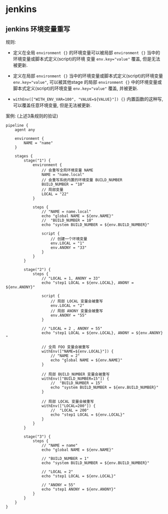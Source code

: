 # jenkins 

## jenkins 环境变量重写

规则:

- 定义在全局 `environment {}` 的环境变量可以被局部 `environment {}` 当中的环境变量或脚本式定义(script)的环境
变量 `env.key="value"` 覆盖, 但是无法被更新.

- 定义在局部 `environment {}` 当中的环境变量或脚本式定义(script)的环境变量 `env.key="value"`, 可以被其他stage
的局部 `environment {}` 中的环境变量或脚本式定义(script)的环境变量 `env.key="value"` 覆盖, 并被更新.

- `withEnv(["WITH_ENV_VAR=100", "VALUE=${VALUE}"]) {}` 内置函数的这种写, 可以覆盖任意环境变量, 但是无法被更新.


案例: (上述3条规则的验证)

```
pipeline {
    agent any

    environment {
        NAME = "name"
    }

    stages {
        stage("1") {
            environment {
              	// 会重写全局环境变量 NAME
                NAME = "name.local" 
              	// 会重写系统内置的环境变量 BUILD_NUMBER
                BUILD_NUMBER = "10"
                // 局部变量
                LOCAL = "22"
            }

            steps {
              	// "NAME = name.local"
                echo "global NAME = ${env.NAME}" 
              	//  "BUILD_NUMBER = 10"
                echo "system BUILD_NUMBER = ${env.BUILD_NUMBER}" 

                script {
                  	// 创建一个环境变量
                    env.LOCAL = "1" 
                    env.ANONY = "33"
                }
            }
        }

        stage("2") {
            steps {
                // "LOCAL = 1, ANONY = 33"
                echo "step1 LOCAL = ${env.LOCAL}, ANONY = ${env.ANONY}" 
                
                script {
                  	// 局部 LOCAL 变量会被重写
                    env.LOCAL = "2" 
                    // 局部 ANONY 变量会被重写
                    env.ANONY = "55"
                }

              	// "LOCAL = 2 , ANONY = 55"
                echo "step1 LOCAL = ${env.LOCAL}, ANONY = ${env.ANONY} " 

              	// 全局 FOO 变量会被重写
                withEnv(["NAME=${env.LOCAL}"]) { 
                  	// "NAME = 2"
                    echo "global NAME = ${env.NAME}" 
                }

              	// 局部 BUILD_NUMBER 变量会被重写
                withEnv(["BUILD_NUMBER=15"]) {
                  	//  "BUILD_NUMBER = 15"
                    echo "system BUILD_NUMBER = ${env.BUILD_NUMBER}"
                }

                // 局部 LOCAL 变量会被重写
                withEnv(["LOCAL=200"]) {
                    //  "LOCAL = 200"
                    echo "step1 LOCAL = ${env.LOCAL}"
                }
            }
        }
    
        stage("3") {
            steps {
                // "NAME = name"
                echo "global NAME = ${env.NAME}" 
                
                // "BUILD_NUMBER = 1"
                echo "system BUILD_NUMBER = ${env.BUILD_NUMBER}"
                 
                // "LOCAL = 2"
                echo "step1 LOCAL = ${env.LOCAL}"

                // "ANONY = 55"
                echo "step1 ANONY = ${env.ANONY}"
            }
        }
    }
}
```
